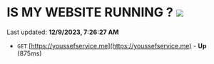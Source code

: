 # IS MY WEBSITE RUNNING ? [![](https://img.shields.io/static/v1?label=Sponsor&message=%E2%9D%A4&logo=GitHub&color=%23fe8e86)](https://github.com/sponsors/<username>)

Last updated: **12/9/2023, 7:26:27 AM**

- `GET` [https://youssefservice.me](https://youssefservice.me) - **Up** (875ms)
